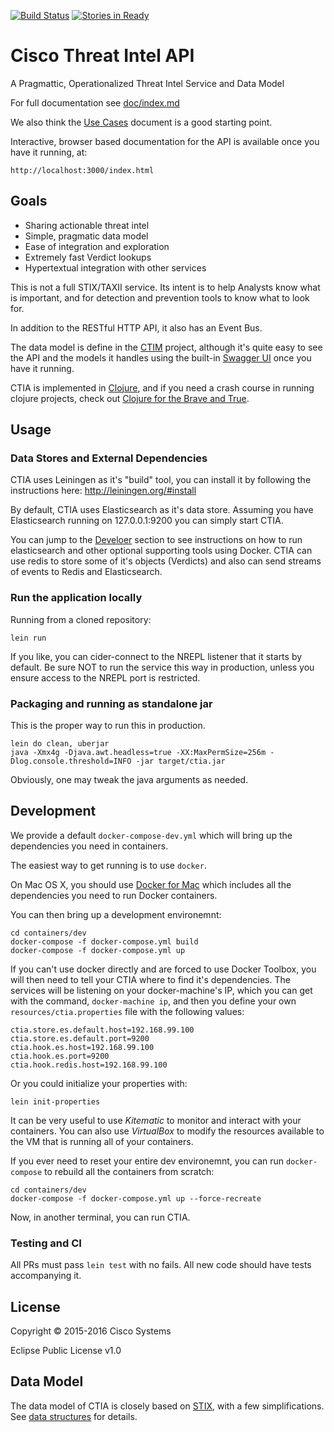 [![Build Status](https://travis-ci.org/threatgrid/ctia.svg?branch=master)](https://travis-ci.org/threatgrid/ctia)
[![Stories in Ready](https://badge.waffle.io/threatgrid/ctia.png?label=ready&title=Ready)](https://waffle.io/threatgrid/ctia)
# Cisco Threat Intel API

A Pragmattic, Operationalized Threat Intel Service and Data Model

For full documentation see [doc/index.md](doc/index.md)

We also think the [Use Cases](doc/use_cases.md) document is a good
starting point.

Interactive, browser based documentation for the API is available once
you have it running, at:

    http://localhost:3000/index.html

## Goals

 * Sharing actionable threat intel
 * Simple, pragmatic data model
 * Ease of integration and exploration
 * Extremely fast Verdict lookups
 * Hypertextual integration with other services

This is not a full STIX/TAXII service.  Its intent is to help
Analysts know what is important, and for detection and prevention
tools to know what to look for.

In addition to the RESTful HTTP API, it also has an Event Bus.

The data model is define in the [CTIM](/threatgrid/ctim) project,
although it's quite easy to see the API and the models it handles
using the built-in [Swagger UI](http://localhost:3000/index.html) once
you have it running.

CTIA is implemented in [Clojure](http://clojure.org), and if you need
a crash course in running clojure projects, check out
[Clojure for the Brave and True](http://www.braveclojure.com/getting-started/).

## Usage

### Data Stores and External Dependencies

CTIA uses Leiningen as it's "build" tool, you can install it by
following the instructions here: http://leiningen.org/#install

By default, CTIA uses Elasticsearch as it's data store.  Assuming you
have Elasticsearch running on 127.0.0.1:9200 you can simply start
CTIA.

You can jump to the [Develoer](#Developer) section to see instructions
on how to run elasticsearch and other optional supporting tools using
Docker.  CTIA can use redis to store some of it's objects (Verdicts)
and also can send streams of events to Redis and Elasticsearch.

### Run the application locally

Running from a cloned repository:

`lein run`

If you like, you can cider-connect to the NREPL listener that it
starts by default.  Be sure NOT to run the service this way in
production, unless you ensure access to the NREPL port is restricted.

### Packaging and running as standalone jar

This is the proper way to run this in production.

```
lein do clean, uberjar
java -Xmx4g -Djava.awt.headless=true -XX:MaxPermSize=256m -Dlog.console.threshold=INFO -jar target/ctia.jar
```

Obviously, one may tweak the java arguments as needed.

## Development

We provide a default `docker-compose-dev.yml` which will bring up the
dependencies you need in containers.


The easiest way to get running is to use `docker`.

On Mac OS X, you should use
[Docker for Mac](https://docs.docker.com/docker-for-mac/) which
includes all the dependencies you need to run Docker containers.

You can then bring up a development environemnt:

```
cd containers/dev
docker-compose -f docker-compose.yml build
docker-compose -f docker-compose.yml up
```

If you can't use docker directly and are forced to use Docker Toolbox,
you will then need to tell your CTIA where to find it's dependencies.
The services will be listening on your docker-machine's IP, which you
can get with the command, `docker-machine ip`, and then you define
your own `resources/ctia.properties` file with the following values:

```
ctia.store.es.default.host=192.168.99.100
ctia.store.es.default.port=9200
ctia.hook.es.host=192.168.99.100
ctia.hook.es.port=9200
ctia.hook.redis.host=192.168.99.100
```

Or you could initialize your properties with:

```
lein init-properties
```

It can be very useful to use _Kitematic_ to monitor and interact with
your containers.  You can also use _VirtualBox_ to modify the
resources available to the VM that is running all of your containers.

If you ever need to reset your entire dev environemnt, you can run
`docker-compose` to rebuild all the containers from scratch:

```
cd containers/dev
docker-compose -f docker-compose.yml up --force-recreate
```

Now, in another terminal, you can run CTIA.


### Testing and CI

All PRs must pass `lein test` with no fails.  All new code should have
tests accompanying it.

## License

Copyright © 2015-2016 Cisco Systems

Eclipse Public License v1.0

## Data Model

The data model of CTIA is closely based on
[STIX](http://stixproject.github.io/data-model/), with a few
simplifications.  See [data structures](doc/data_structures.md) for details.
